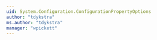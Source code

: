 ```yaml
---
uid: System.Configuration.ConfigurationPropertyOptions
author: "tdykstra"
ms.author: "tdykstra"
manager: "wpickett"
---
```

